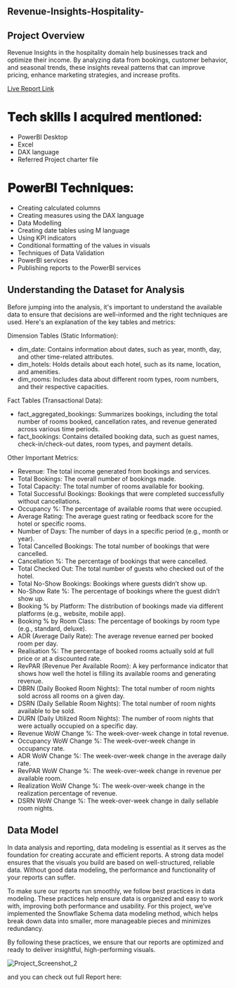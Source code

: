 ## Revenue-Insights-Hospitality-

## Project Overview

Revenue Insights in the hospitality domain help businesses track and optimize their income. By analyzing data from bookings, customer behavior, and seasonal trends, these insights reveal patterns that can improve pricing, enhance marketing strategies, and increase profits.

[Live Report Link](https://project.novypro.com/oCuMJ5)

# 𝐓𝐞𝐜𝐡 𝐬𝐤𝐢𝐥𝐥𝐬 𝐈 𝐚𝐜𝐪𝐮𝐢𝐫𝐞𝐝 𝐦𝐞𝐧𝐭𝐢𝐨𝐧𝐞𝐝: 

- PowerBI Desktop
- Excel
- DAX language
- Referred Project charter file

# 𝐏𝐨𝐰𝐞𝐫𝐁𝐈 𝐓𝐞𝐜𝐡𝐧𝐢𝐪𝐮𝐞𝐬:

- Creating calculated columns
- Creating measures using the DAX language
- Data Modelling
- Creating date tables using M language
- Using KPI indicators
- Conditional formatting of the values in visuals
- Techniques of Data Validation
- PowerBI services
- Publishing reports to the PowerBI services


## Understanding the Dataset for Analysis
Before jumping into the analysis, it's important to understand the available data to ensure that decisions are well-informed and the right techniques are used. Here's an explanation of the key tables and metrics:

Dimension Tables (Static Information):
- dim_date: Contains information about dates, such as year, month, day, and other time-related attributes.
- dim_hotels: Holds details about each hotel, such as its name, location, and amenities.
- dim_rooms: Includes data about different room types, room numbers, and their respective capacities.
    
Fact Tables (Transactional Data):
- fact_aggregated_bookings: Summarizes bookings, including the total number of rooms booked, cancellation rates, and revenue generated across various time periods.
- fact_bookings: Contains detailed booking data, such as guest names, check-in/check-out dates, room types, and payment details.

Other Important Metrics:
- Revenue: The total income generated from bookings and services.
- Total Bookings: The overall number of bookings made.
- Total Capacity: The total number of rooms available for booking.
- Total Successful Bookings: Bookings that were completed successfully without cancellations.
- Occupancy %: The percentage of available rooms that were occupied.
- Average Rating: The average guest rating or feedback score for the hotel or specific rooms.
- Number of Days: The number of days in a specific period (e.g., month or year).
- Total Cancelled Bookings: The total number of bookings that were cancelled.
- Cancellation %: The percentage of bookings that were cancelled.
- Total Checked Out: The total number of guests who checked out of the hotel.
- Total No-Show Bookings: Bookings where guests didn’t show up.
- No-Show Rate %: The percentage of bookings where the guest didn’t show up.
- Booking % by Platform: The distribution of bookings made via different platforms (e.g., website, mobile app).
- Booking % by Room Class: The percentage of bookings by room type (e.g., standard, deluxe).
- ADR (Average Daily Rate): The average revenue earned per booked room per day.
- Realisation %: The percentage of booked rooms actually sold at full price or at a discounted rate.
- RevPAR (Revenue Per Available Room): A key performance indicator that shows how well the hotel is filling its available rooms and generating revenue.
- DBRN (Daily Booked Room Nights): The total number of room nights sold across all rooms on a given day.
- DSRN (Daily Sellable Room Nights): The total number of room nights available to be sold.
- DURN (Daily Utilized Room Nights): The number of room nights that were actually occupied on a specific day.
- Revenue WoW Change %: The week-over-week change in total revenue.
- Occupancy WoW Change %: The week-over-week change in occupancy rate.
- ADR WoW Change %: The week-over-week change in the average daily rate.
- RevPAR WoW Change %: The week-over-week change in revenue per available room.
- Realization WoW Change %: The week-over-week change in the realization percentage of revenue.
- DSRN WoW Change %: The week-over-week change in daily sellable room nights.

## Data Model

In data analysis and reporting, data modeling is essential as it serves as the foundation for creating accurate and efficient reports. A strong data model ensures that the visuals you build are based on well-structured, reliable data. Without good data modeling, the performance and functionality of your reports can suffer.

To make sure our reports run smoothly, we follow best practices in data modeling. These practices help ensure data is organized and easy to work with, improving both performance and usability. For this project, we’ve implemented the Snowflake Schema data modeling method, which helps break down data into smaller, more manageable pieces and minimizes redundancy.

By following these practices, we ensure that our reports are optimized and ready to deliver insightful, high-performing visuals.

![Project_Screenshot_2](https://github.com/user-attachments/assets/c223e1d4-69c2-4a3a-a9e7-140dcc8c0bc2)

and you can check out full Report here: 
